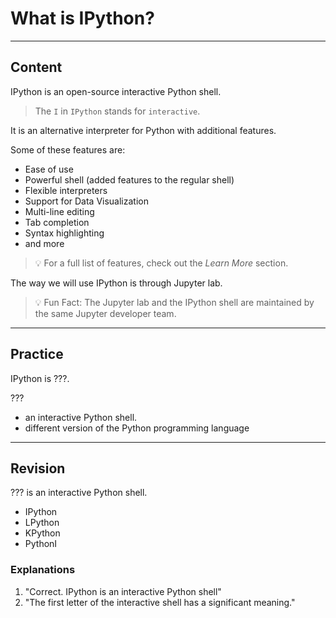 ﻿---
author: Stefan-Stojanovic

type: normal

category: how to

links:
 - '[IPython](https://ipython.readthedocs.io/en/stable/){documentation}'

---

# What is IPython?

---
## Content

IPython is an open-source interactive Python shell.

> The `I` in `IPython` stands for `interactive`.

It is an alternative interpreter for Python with additional features. 

Some of these features are:
- Ease of use
- Powerful shell (added features to the regular shell)
- Flexible interpreters
- Support for Data Visualization
- Multi-line editing
- Tab completion 
- Syntax highlighting
- and more


> 💡 For a full list of features, check out the *Learn More* section.

The way we will use IPython is through Jupyter lab.

> 💡 Fun Fact: The Jupyter lab and the IPython shell are maintained by the same Jupyter developer team.

---
## Practice

IPython is ???.

???

- an interactive Python shell.
- different version of the Python programming language

---
## Revision

??? is an interactive Python shell.

- IPython
- LPython
- KPython
- PythonI


### Explanations

1. "Correct. IPython is an interactive Python shell"
2. "The first letter of the interactive shell has a significant meaning."
